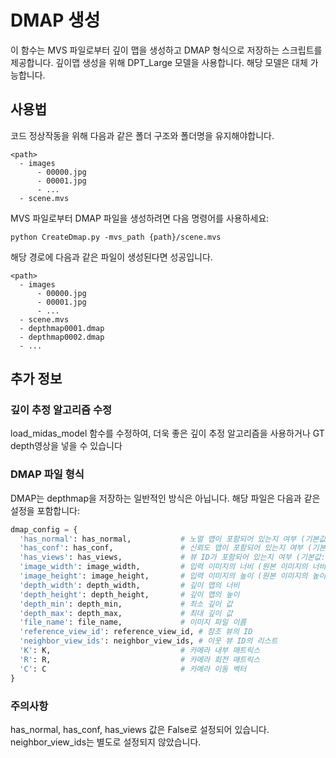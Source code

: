 # DMAP 생성

이 함수는 MVS 파일로부터 깊이 맵을 생성하고 DMAP 형식으로 저장하는 스크립트를 제공합니다.
깊이맵 생성을 위해 DPT_Large 모델을 사용합니다. 해당 모델은 대체 가능합니다. 

## 사용법 


코드 정상작동을 위해 다음과 같은 폴더 구조와 폴더명을 유지해야합니다. 

```
<path>
  - images
      - 00000.jpg
      - 00001.jpg  
      - ...
  - scene.mvs
```

MVS 파일로부터 DMAP 파일을 생성하려면 다음 명령어를 사용하세요:

```
python CreateDmap.py -mvs_path {path}/scene.mvs
```

해당 경로에 다음과 같은 파일이 생성된다면 성공입니다.
```
<path>
  - images
      - 00000.jpg
      - 00001.jpg  
      - ...
  - scene.mvs
  - depthmap0001.dmap
  - depthmap0002.dmap
  - ...
```

## 추가 정보

### 깊이 추정 알고리즘 수정

load_midas_model 함수를 수정하여, 더욱 좋은 깊이 추정 알고리즘을 사용하거나 GT depth영상을 넣을 수 있습니다


### DMAP 파일 형식

DMAP는 depthmap을 저장하는 일반적인 방식은 아닙니다. 해당 파일은 다음과 같은 설정을 포함합니다:

```python
dmap_config = {
  'has_normal': has_normal,           # 노멀 맵이 포함되어 있는지 여부 (기본값: False)
  'has_conf': has_conf,               # 신뢰도 맵이 포함되어 있는지 여부 (기본값: False)
  'has_views': has_views,             # 뷰 ID가 포함되어 있는지 여부 (기본값: False)
  'image_width': image_width,         # 입력 이미지의 너비 (원본 이미지의 너비의 절반이어야 함)
  'image_height': image_height,       # 입력 이미지의 높이 (원본 이미지의 높이의 절반이어야 함)
  'depth_width': depth_width,         # 깊이 맵의 너비
  'depth_height': depth_height,       # 깊이 맵의 높이
  'depth_min': depth_min,             # 최소 깊이 값
  'depth_max': depth_max,             # 최대 깊이 값
  'file_name': file_name,             # 이미지 파일 이름
  'reference_view_id': reference_view_id, # 참조 뷰의 ID
  'neighbor_view_ids': neighbor_view_ids, # 이웃 뷰 ID의 리스트
  'K': K,                             # 카메라 내부 매트릭스
  'R': R,                             # 카메라 회전 매트릭스
  'C': C                              # 카메라 이동 벡터
}
```


### 주의사항

has_normal, has_conf, has_views 값은 False로 설정되어 있습니다.
neighbor_view_ids는 별도로 설정되지 않았습니다.
